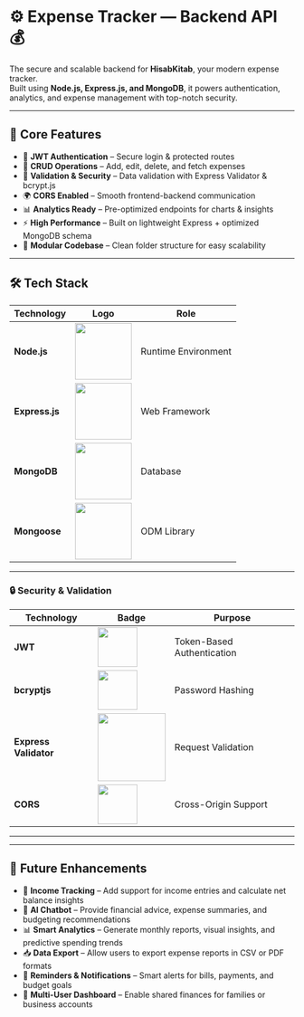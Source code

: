 # ⚙️ Expense Tracker — Backend API 💰

The secure and scalable backend for **HisabKitab**, your modern expense tracker.  
Built using **Node.js, Express.js, and MongoDB**, it powers authentication, analytics, and expense management with top-notch security.

---

## 🚀 Core Features

- 🔐 **JWT Authentication** – Secure login & protected routes  
- 💾 **CRUD Operations** – Add, edit, delete, and fetch expenses  
- 🧠 **Validation & Security** – Data validation with Express Validator & bcrypt.js  
- 🌍 **CORS Enabled** – Smooth frontend-backend communication  
- 📊 **Analytics Ready** – Pre-optimized endpoints for charts & insights  
- ⚡ **High Performance** – Built on lightweight Express + optimized MongoDB schema  
- 🧩 **Modular Codebase** – Clean folder structure for easy scalability  

---

## 🛠️ Tech Stack

<div align="center">

| Technology | Logo | Role |
|------------|------|------|
| **Node.js** | <img src="https://img.shields.io/badge/Node.js-339933?style=for-the-badge&logo=nodedotjs&logoColor=white" width="100"> | Runtime Environment |
| **Express.js** | <img src="https://img.shields.io/badge/Express.js-000000?style=for-the-badge&logo=express&logoColor=white" width="100"> | Web Framework |
| **MongoDB** | <img src="https://img.shields.io/badge/MongoDB-4EA94B?style=for-the-badge&logo=mongodb&logoColor=white" width="100"> | Database |
| **Mongoose** | <img src="https://img.shields.io/badge/Mongoose-880000?style=for-the-badge&logo=mongodb&logoColor=white" width="100"> | ODM Library |

</div>

---

### 🔒 Security & Validation

<div align="center">

| Technology | Badge | Purpose |
|------------|-------|---------|
| **JWT** | <img src="https://img.shields.io/badge/JWT-000000?style=flat-square&logo=JSON%20web%20tokens&logoColor=white" width="70"> | Token-Based Authentication |
| **bcryptjs** | <img src="https://img.shields.io/badge/bcrypt-525252?style=flat-square&logo=key&logoColor=white" width="70"> | Password Hashing |
| **Express Validator** | <img src="https://img.shields.io/badge/Express_Validator-000000?style=flat-square&logo=express&logoColor=white" width="120"> | Request Validation |
| **CORS** | <img src="https://img.shields.io/badge/CORS-007ACC?style=flat-square&logo=webpack&logoColor=white" width="70"> | Cross-Origin Support |

</div>

---

---

## 🧠 Future Enhancements

- 🧾 **Income Tracking** – Add support for income entries and calculate net balance insights  
- 🤖 **AI Chatbot** – Provide financial advice, expense summaries, and budgeting recommendations  
- 📊 **Smart Analytics** – Generate monthly reports, visual insights, and predictive spending trends  
- 📥 **Data Export** – Allow users to export expense reports in CSV or PDF formats  
- 🔔 **Reminders & Notifications** – Smart alerts for bills, payments, and budget goals  
- 💼 **Multi-User Dashboard** – Enable shared finances for families or business accounts  
  






